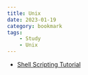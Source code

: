 ```yaml
---
title: Unix
date: 2023-01-19
category: bookmark
tags:
    - Study
    - Unix
---
```


- [Shell Scripting Tutorial](https://www.tutorialspoint.com/unix/shell_scripting.htm)
